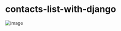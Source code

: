 # contacts-list-with-django



![image](https://user-images.githubusercontent.com/98242760/184300092-3114ffd6-925d-401c-89fb-0c5d714b4a5e.png)
